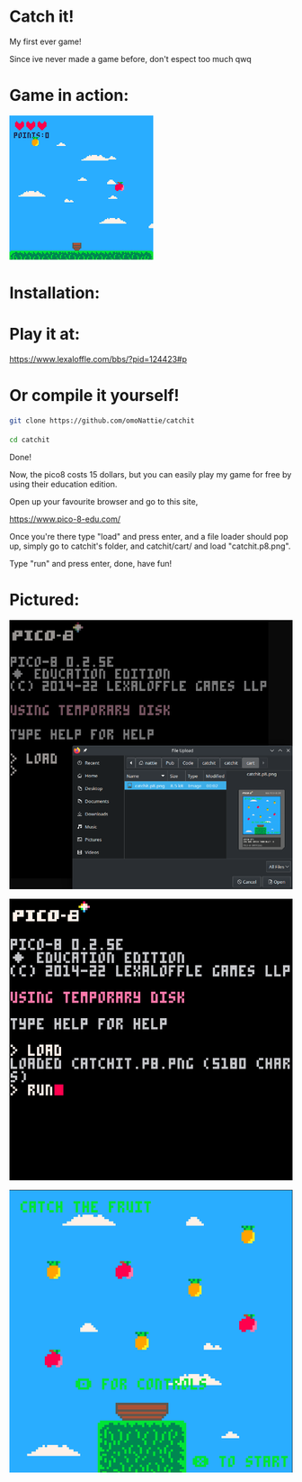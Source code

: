 # Catch it!

My first ever game!

Since ive never made a game before, don't espect too much qwq

# Game in action:
![pico8](./catchit/assets/game.gif)

# Installation:

# Play it at:

https://www.lexaloffle.com/bbs/?pid=124423#p

# Or compile it yourself!

```bash
git clone https://github.com/omoNattie/catchit

cd catchit
```

Done!

Now, the pico8 costs 15 dollars, but you can easily play my game for free by using their education edition.

Open up your favourite browser and go to this site,

https://www.pico-8-edu.com/

Once you're there type "load" and press enter, and a file loader should pop up, simply go to catchit's folder, and catchit/cart/ and load "catchit.p8.png".

Type "run" and press enter, done, have fun! 


# Pictured:

![load](./catchit/assets/load.png)

![run](./catchit/assets/run.png)

![menu](./catchit/assets/menu.png)
